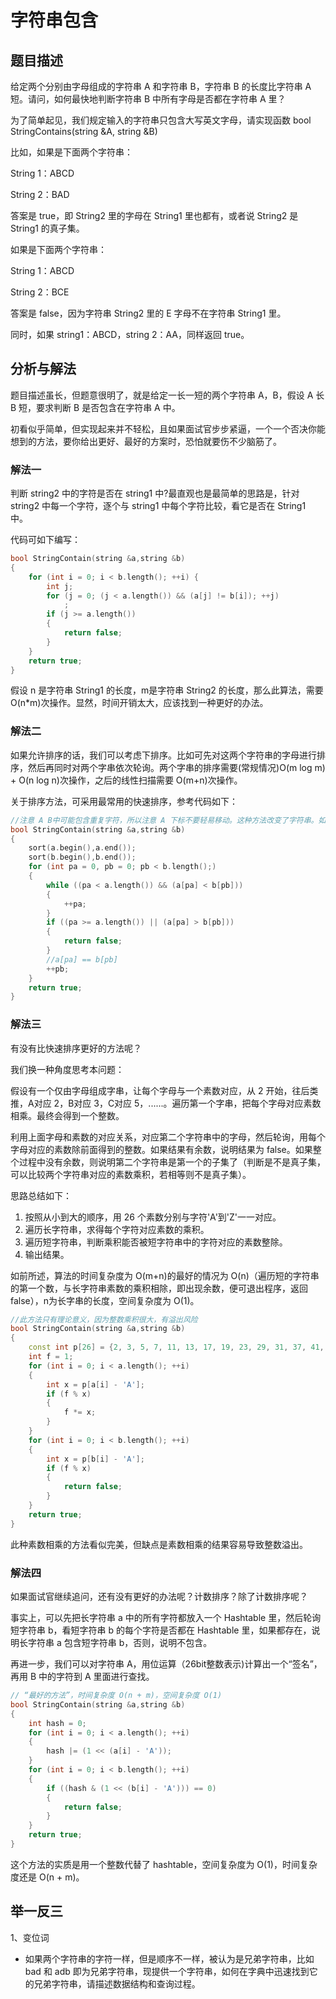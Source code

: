 
# 字符串包含

## 题目描述

给定两个分别由字母组成的字符串 A 和字符串 B，字符串 B 的长度比字符串 A 短。请问，如何最快地判断字符串 B 中所有字母是否都在字符串 A 里？

为了简单起见，我们规定输入的字符串只包含大写英文字母，请实现函数 bool StringContains(string &A, string &B)

比如，如果是下面两个字符串：

String 1：ABCD

String 2：BAD

答案是 true，即 String2 里的字母在 String1 里也都有，或者说 String2 是 String1 的真子集。

如果是下面两个字符串：

String 1：ABCD

String 2：BCE

答案是 false，因为字符串 String2 里的 E 字母不在字符串 String1 里。

同时，如果 string1：ABCD，string 2：AA，同样返回 true。


## 分析与解法

题目描述虽长，但题意很明了，就是给定一长一短的两个字符串 A，B，假设 A 长 B 短，要求判断 B 是否包含在字符串 A 中。

初看似乎简单，但实现起来并不轻松，且如果面试官步步紧逼，一个一个否决你能想到的方法，要你给出更好、最好的方案时，恐怕就要伤不少脑筋了。

### 解法一

判断 string2 中的字符是否在 string1 中?最直观也是最简单的思路是，针对 string2 中每一个字符，逐个与 string1 中每个字符比较，看它是否在 String1 中。

代码可如下编写：

```cpp
bool StringContain(string &a,string &b)
{
    for (int i = 0; i < b.length(); ++i) {
        int j;
        for (j = 0; (j < a.length()) && (a[j] != b[i]); ++j)
            ;
        if (j >= a.length())
        {
            return false;
        }
    }
    return true;
}
```

假设 n 是字符串 String1 的长度，m是字符串 String2 的长度，那么此算法，需要 O(n*m)次操作。显然，时间开销太大，应该找到一种更好的办法。

### 解法二

如果允许排序的话，我们可以考虑下排序。比如可先对这两个字符串的字母进行排序，然后再同时对两个字串依次轮询。两个字串的排序需要(常规情况)O(m log m) + O(n log n)次操作，之后的线性扫描需要 O(m+n)次操作。

关于排序方法，可采用最常用的快速排序，参考代码如下：

```cpp
//注意 A B中可能包含重复字符，所以注意 A 下标不要轻易移动。这种方法改变了字符串。如不想改变请自己复制
bool StringContain(string &a,string &b)
{
    sort(a.begin(),a.end());
    sort(b.begin(),b.end());
    for (int pa = 0, pb = 0; pb < b.length();)
    {
        while ((pa < a.length()) && (a[pa] < b[pb]))
        {
            ++pa;
        }
        if ((pa >= a.length()) || (a[pa] > b[pb]))
        {
            return false;
        }
        //a[pa] == b[pb]
        ++pb;
    }
    return true;
}
```

### 解法三

有没有比快速排序更好的方法呢？

我们换一种角度思考本问题：

假设有一个仅由字母组成字串，让每个字母与一个素数对应，从 2 开始，往后类推，A对应 2，B对应 3，C对应 5，......。遍历第一个字串，把每个字母对应素数相乘。最终会得到一个整数。

利用上面字母和素数的对应关系，对应第二个字符串中的字母，然后轮询，用每个字母对应的素数除前面得到的整数。如果结果有余数，说明结果为 false。如果整个过程中没有余数，则说明第二个字符串是第一个的子集了（判断是不是真子集，可以比较两个字符串对应的素数乘积，若相等则不是真子集）。

思路总结如下：

1. 按照从小到大的顺序，用 26 个素数分别与字符'A'到'Z'一一对应。
2. 遍历长字符串，求得每个字符对应素数的乘积。
3. 遍历短字符串，判断乘积能否被短字符串中的字符对应的素数整除。
4. 输出结果。

如前所述，算法的时间复杂度为 O(m+n)的最好的情况为 O(n)（遍历短的字符串的第一个数，与长字符串素数的乘积相除，即出现余数，便可退出程序，返回 false），n为长字串的长度，空间复杂度为 O(1)。

```cpp
//此方法只有理论意义，因为整数乘积很大，有溢出风险
bool StringContain(string &a,string &b)
{
    const int p[26] = {2, 3, 5, 7, 11, 13, 17, 19, 23, 29, 31, 37, 41, 43, 47, 53, 59,61, 67, 71, 73, 79, 83, 89, 97, 101};
    int f = 1;
    for (int i = 0; i < a.length(); ++i)
    {
        int x = p[a[i] - 'A'];
        if (f % x)
        {
            f *= x;
        }
    }
    for (int i = 0; i < b.length(); ++i)
    {
        int x = p[b[i] - 'A'];
        if (f % x)
        {
            return false;
        }
    }
    return true;
}
```

此种素数相乘的方法看似完美，但缺点是素数相乘的结果容易导致整数溢出。

### 解法四

如果面试官继续追问，还有没有更好的办法呢？计数排序？除了计数排序呢？

事实上，可以先把长字符串 a 中的所有字符都放入一个 Hashtable 里，然后轮询短字符串 b，看短字符串 b 的每个字符是否都在 Hashtable 里，如果都存在，说明长字符串 a 包含短字符串 b，否则，说明不包含。

再进一步，我们可以对字符串 A，用位运算（26bit整数表示)计算出一个“签名”，再用 B 中的字符到 A 里面进行查找。

```cpp
// “最好的方法”，时间复杂度 O(n + m)，空间复杂度 O(1)
bool StringContain(string &a,string &b)
{
    int hash = 0;
    for (int i = 0; i < a.length(); ++i)
    {
        hash |= (1 << (a[i] - 'A'));
    }
    for (int i = 0; i < b.length(); ++i)
    {
        if ((hash & (1 << (b[i] - 'A'))) == 0)
        {
            return false;
        }
    }
    return true;
}
```

这个方法的实质是用一个整数代替了 hashtable，空间复杂度为 O(1)，时间复杂度还是 O(n + m)。


## 举一反三
1、变位词
 - 如果两个字符串的字符一样，但是顺序不一样，被认为是兄弟字符串，比如 bad 和 adb 即为兄弟字符串，现提供一个字符串，如何在字典中迅速找到它的兄弟字符串，请描述数据结构和查询过程。

